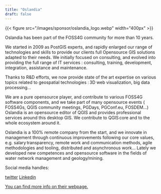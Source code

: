 ```yaml
---
title: "Oslandia"
draft: false
---
```


{{< figure src="/images/sponsor/oslandia_logo.webp" width="400px" >}}

Oslandia has been part of the FOSS4G community for more than 10 years. 

We started in 2009 as PostGIS experts, and rapidly enlarged our range of technologies and skills to provide our clients full Opensource GIS solutions adapted to their needs. We initially focused on consulting, and evolved into providing the full range of IT services : consulting, training, development, integration, assistance and maintenance. 

Thanks to R&D efforts, we now provide state of the art expertise on various topics related to geospatial technologies : 3D web visualization, big data processing... 

We are a pure opensource player, and contribute to various FOSS4G software components, and we take part of many opensource events ( FOSS4Gs, QGIS community meetings, PGDays, PGConf.eu, FOSDEM…) Oslandia is an opensource editor of QGIS and provides professional services around this desktop GIS. We contribute to QGIS core and to the whole ecosystem around it. 

Oslandia is a 100% remote company from the start, and we innovate in management through continuous improvements following our core values, e.g. salary transparency, remote work and communication methods, agile methodologies and tooling, distributed and asynchronous work… Lately we developed new competences and opensource software in the fields of water network management and geology/mining.

Social media handles:

[twitter](https://twitter.com/Oslandia)
[Linkedin](https://www.linkedin.com/company/562760/)

[You can find more info on their webpage.](foss4g.oslandia.com)
